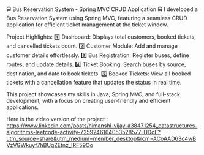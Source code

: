 🚍 Bus Reservation System - Spring MVC CRUD Application 🚍
I developed a Bus Reservation System using Spring MVC, featuring a seamless CRUD application for efficient ticket management at the ticket window.

Project Highlights:
1️⃣ Dashboard: Displays total customers, booked tickets, and cancelled tickets count.
2️⃣ Customer Module: Add and manage customer details effortlessly.
3️⃣ Bus Registration: Register buses, define routes, and update details.
4️⃣ Ticket Booking: Search buses by source, destination, and date to book tickets.
5️⃣ Booked Tickets: View all booked tickets with a cancellation feature that updates the status in real time.

This project showcases my skills in Java, Spring MVC, and full-stack development, with a focus on creating user-friendly and efficient applications.

Here is the video version of the project : https://www.linkedin.com/posts/himanshi-vijay-a38471254_datastructures-algorithms-leetcode-activity-7259246164053528577-UDcE?utm_source=share&utm_medium=member_desktop&rcm=ACoAAD63c4wBVzVGWkuyf7hBUqZEtnz_IRF59Oo
